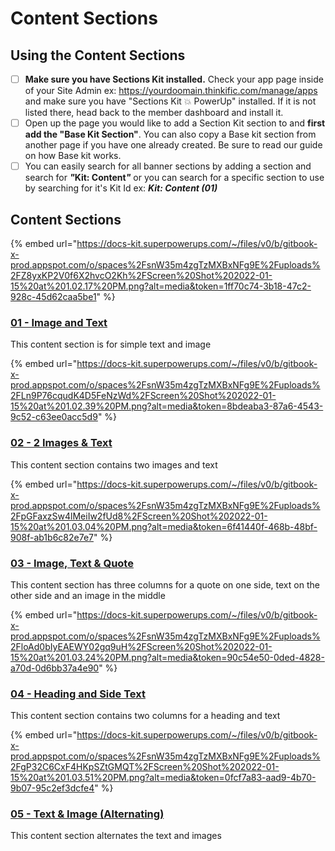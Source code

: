 # Content Sections

## Using the Content Sections

* [ ] **Make sure you have Sections Kit installed.** Check your app page inside of your Site Admin ex: https://yourdoomain.thinkific.com/manage/apps and make sure you have "Sections Kit 💥 PowerUp" installed. If it is not listed there, head back to the member dashboard and install it.
* [ ] Open up the page you would like to add a Section Kit section to and **first add the "Base Kit Section"**. You can also copy a Base kit section from another page if you have one already created. Be sure to read our guide on how Base kit works.
* [ ] You can easily search for all banner sections by adding a section and search for _**"**_**Kit: Content**_**"**_ or you can search for a specific section to use by searching for it's Kit Id ex: _**Kit: Content (01)**_

## Content Sections

{% embed url="https://docs-kit.superpowerups.com/~/files/v0/b/gitbook-x-prod.appspot.com/o/spaces%2FsnW35m4zgTzMXBxNFg9E%2Fuploads%2FZ8yxKP2V0f6X2hvcO2Kh%2FScreen%20Shot%202022-01-15%20at%201.02.17%20PM.png?alt=media&token=1ff70c74-3b18-47c2-928c-45d62caa5be1" %}

### [01 - Image and Text ](01-image-and-text.md)

This content section is for simple text and image

{% embed url="https://docs-kit.superpowerups.com/~/files/v0/b/gitbook-x-prod.appspot.com/o/spaces%2FsnW35m4zgTzMXBxNFg9E%2Fuploads%2FLn9P76cqudK4D5FeNzWd%2FScreen%20Shot%202022-01-15%20at%201.02.39%20PM.png?alt=media&token=8bdeaba3-87a6-4543-9c52-c63ee0acc5d9" %}

### [02 - 2 Images & Text ](02-2-images-and-text.md)

This content section contains two images and text

{% embed url="https://docs-kit.superpowerups.com/~/files/v0/b/gitbook-x-prod.appspot.com/o/spaces%2FsnW35m4zgTzMXBxNFg9E%2Fuploads%2FpGFaxzSw4lMeiIw2fUd8%2FScreen%20Shot%202022-01-15%20at%201.03.04%20PM.png?alt=media&token=6f41440f-468b-48bf-908f-ab1b6c82e7e7" %}

### [03 - Image, Text & Quote ](03-image-text-and-quote.md)

This content section has three columns for a quote on one side, text on the other side and an image in the middle

{% embed url="https://docs-kit.superpowerups.com/~/files/v0/b/gitbook-x-prod.appspot.com/o/spaces%2FsnW35m4zgTzMXBxNFg9E%2Fuploads%2FloAd0bIyEAEWY02gq9uH%2FScreen%20Shot%202022-01-15%20at%201.03.24%20PM.png?alt=media&token=90c54e50-0ded-4828-a70d-0d6bb37a4e90" %}

### [04 - Heading and Side Text ](04-heading-and-side-text.md)

This content section contains two columns for a heading and text

{% embed url="https://docs-kit.superpowerups.com/~/files/v0/b/gitbook-x-prod.appspot.com/o/spaces%2FsnW35m4zgTzMXBxNFg9E%2Fuploads%2FgP32C6CxF4HKpSZtGMQT%2FScreen%20Shot%202022-01-15%20at%201.03.51%20PM.png?alt=media&token=0fcf7a83-aad9-4b70-9b07-95c2ef3dcfe4" %}

### [05 - Text & Image (Alternating) ](05-text-and-image-alternating.md)

This content section alternates the text and images
